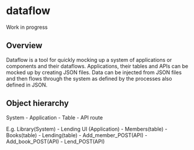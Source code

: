 # dataflow
Work in progress

## Overview
Dataflow is a tool for quickly mocking up a system of applications or components and their dataflows.
Applications, their tables and APIs can be mocked up by creating JSON files.
Data can be injected from JSON files and then flows through the system as defined by the processes also defined in JSON.

## Object hierarchy
System
    - Application
        - Table
        - API route

E.g.
Library(System)
    - Lending UI (Application)
        - Members(table)
        - Books(table)
        - Lending(table)
        - Add_member_POST(API)
        - Add_book_POST(API)
        - Lend_POST(API)